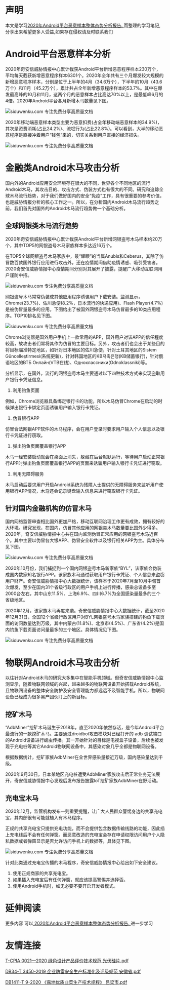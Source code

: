 # 声明 
本文是学习[2020年Android平台恶意样本整体态势分析报告. ](https://siduwenku.com/view/55001?f=new_2023)而整理的学习笔记,分享出来希望更多人受益,如果存在侵权请及时联系我们
# Android平台恶意样本分析  
  
2020年奇安信威胁情报中心累计截获Android平台新增恶意程序样本230万个，平均每天截获新增恶意程序样本6301个。2020年全年共有三个月爆发较大规模的新增恶意程序样本，分别是位于上半年的4月（34.6万个），下半年的10月（43.6万个）和11月（45.2万个），累计共占全年新增恶意程序样本的53.7%。其中在爆发最高峰的10月和11月，这两个月的恶意样本占比高达70%以上，是最低峰6月的4倍。2020年Android平台各月新增木马数量见下图。  
  
![siduwenku.com 专注免费分享高质量文档](http://public.host.github5.com/media/d1a846ea1190433e27bd9222e5acbf3c.png)  
  
2020年移动端恶意样本类型主要为恶意扣费(占全年移动端恶意样本的34.9%)，其次是资费消耗(占比24.2%)、流氓行为(占比22.8%)。可以看到，大半的移动恶意程序是直接冲着用户“钱包”来的，切实关系到用户直接的经济损失。  
  
![siduwenku.com 专注免费分享高质量文档](http://public.host.github5.com/media/26d1152b5f6c48dd10c23a0bd46fd74f.png)  
  
# 金融类Android木马攻击分析  
  
国内外的Android应用安全环境存在很大的不同，世界各个不同地区的流行Android木马，其攻击目的、攻击方式、伪装方式也有很大的不同。研究和追踪全球木马流行趋势，对于我们做好国内的安全“免疫”工作，具有很重要的参考价值，也是威胁情报分析的核心工作之一。所以，在分析国内Android木马流行趋势之前，我们首先对国外的Android木马流行趋势做一个基础分析。  
  
## 全球网银类木马流行趋势  
  
2020年奇安信威胁情报中心累计截获Android平台新增网银盗号木马样本约20万个，其中TOP5的网银盗号木马家族样本多达近16万个。  
  
在TOP5全球网银盗号木马家族中，最“耀眼”的当属Anubis和Ceberus，其除了仿冒数百款国外银行应用进行攻击外，还在疫情期间借助疫情诱惑、吸引受害者。2020奇安信威胁情报中心疫情期间分别对其展开了披露，提醒广大移动互联网用户谨防中招。  
  
![siduwenku.com 专注免费分享高质量文档](http://public.host.github5.com/media/28d489bb1f428c9de53927d00b9cd2bd.png)  
  
网银盗号木马常常伪装成其他应用程序诱骗用户下载安装。监测显示，Chrome(23.7%)、佐川急便(8.2%，日本流行的快递应用)、Flash Player(4.7%)是被伪冒量最多的应用。下图给出了被国外网银盗号木马仿冒最多的10类应用程序。TOP10排名见下图。  
  
![siduwenku.com 专注免费分享高质量文档](http://public.host.github5.com/media/1829c6ea71afe48df36ce886ad9036a7.png)  
  
Chrome浏览器是国外用户手机上一款常用的APP，国外用户对该APP的信任程度较高，故攻击者们常将其作为仿冒的主要目标。另外，攻击者们也会出于某些目的将目标瞄准特定地区，如针对日本地区的佐川急便，针对土耳其地区的Sistem Güncelleştirmesi(系统更新)，针对韩国地区的KB저축은행(KB储蓄银行)，针对俄语地区的ВТБ Онлайн(VTB在线)、Одноклассники(Odnoklassniki)等。  
  
分析显示，在国外，流行的网银盗号木马主要通过以下四种技术方式来实现盗取用户银行卡凭证信息。  
  
1.  利用钓鱼页面  
  
例如，Chrome浏览器具备绑定银行卡的功能，所以木马伪冒Chrome在启动的时候弹出银行卡绑定页面诱骗用户输入银行卡凭证。  
  
1.  伪冒银行APP  
  
仿冒合法网银APP软件的木马程序，会在用户登录时要求用户输入个人信息以及银行卡凭证进行窃取。  
  
1.  弹出钓鱼页面覆盖银行APP  
  
木马一经安装启动就会在桌面上消失，躲藏在后台默默运行，等待用户启动正常银行APP时弹出钓鱼页面覆盖银行APP的页面来诱骗用户输入银行卡凭证进行窃取。  
  
1.  利用无障碍服务  
  
木马启动后要求用户开启Android系统为残障人士提供的无障碍服务来监听用户使用银行APP情况，木马还会记录键盘输入信息来进行窃取银行卡凭证。  
  
## 针对国内金融机构的仿冒木马  
  
国内网络监管审查相比国外更加严格，移动互联网治理工作更有成效，拥有较好的大环境。研究发现，在国内，仿冒其他应用的网银类木马数量要比国外少得多。2020年，奇安信威胁情报中心共在国内监测伪冒正常应用的网银盗号木马近百个。其中主要以伪冒各大银APP、伪冒安全软件以及银行相关APP为主。具体分布见下图。  
  
![siduwenku.com 专注免费分享高质量文档](http://public.host.github5.com/media/cd7a767c6100e1472ad903c6462e6b5b.png)  
  
2020年10月份，我们捕捉到一个国内网银盗号木马新家族“BYL”，该家族会伪装成国内数家知名银行APP。该家族木马通过获取用户银行卡凭证、个人信息来盗窃用户财产。奇安信威胁情报中心大数据统计，该样本于2020年7月至10月中旬首次爆发，至少在国内31个省级行政区的用户手机上进行传播，感染总设备多至2000台左右，其中山东11.5%、上海6.9%、四川6.7%为全国感染量最多的三个省级地区。  
  
2020年12月，该家族木马再度来袭。奇安信威胁情报中心大数据统计，截至2020年12月31日，全国12个省级行政区用户对BYL网银盗号木马家族搭建的钓鱼下载页面的访问数量达到万级，其中内蒙古(11.8%)、北京市(4.5%)、广东省(4.2%)是国内钓鱼下载页面访问量最多的三个地区。具体情况见下图。  
  
![siduwenku.com 专注免费分享高质量文档](http://public.host.github5.com/media/286b8eb921271dbe54e6fcbc587b4723.png)  
  
# 物联网Android木马攻击分析  
  
以往针对Android木马的研究大多集中在智能手机领域。但奇安信威胁情报中心监测显示，随着物联网领域的兴起，越来越多的物联网设备开始搭载Android系统，且物联网设备的整体安全防护及安全管理能力都远远不及智能手机。所以，物联网设备已经成为很多黑产团伙盯上的新目标。  
  
## 挖矿木马  
  
“AdbMiner”挖矿木马诞生于2018年，直至2020年依然存活，是今年Android平台最流行的一款挖矿木马。主要通过droidbot攻击模块对已经打开的 adb 调试端口的Android设备进行蠕虫传播。其一开始针对的目标是电视盒子设备，后续也被发现于充电桩等其它Android物联网设备中，其感染对象几乎全都是物联网设备。  
  
根据数据统计，挖矿家族AdbMiner在全世界感染量接近万级，国内感染量达到千级。  
  
2020年9月30日，日本某地区充电桩遭受AdbMiner家族攻击后正常业务无法展开，奇安信威胁情报中心发现后发布报告披露IoT挖矿家族AdbMiner在野活动。  
  
## 充电宝木马  
  
2020年12月，监管机构发布一则重要提醒，让广大人民群众警惕身边的共享充电宝，其内部很有可能就植入有木马程序。  
  
正规的共享充电宝只提供充电功能，而不会提供包含数据传输线路的功能，因此插上充电线后不会有任何弹窗。而恶意改造的充电宝会存在申请权限访问用户个人隐私数据或者弹窗显示是否允许访问手机上的数据等，具体见下图。  
  
![siduwenku.com 专注免费分享高质量文档](http://public.host.github5.com/media/d48a4133acd833e3ab9d37c367c52d2c.png)  
  
针对此类通过充电宝传播的木马程序，奇安信威胁情报中心给出如下安全建议。  
  
1.  使用正规商家的共享充电宝。  
2.  如果插入充电宝后有任何弹窗，就应该提高警惕并选择否。  
3.  使用Android手机时，如无必要不要开启开发者模式。  
  

# 延伸阅读 
 更多内容 可以[ 2020年Android平台恶意样本整体态势分析报告. ](https://siduwenku.com/view/55001?f=2023)进一步学习

# 友情连接
[T-CPIA 0021—2020 绿色设计产品评价技术规范 光伏硅片.pdf](http://github5.com/view/71632?f=new)

[DB34-T 3450-2019 企业防雷安全生产标准化及评级规范 安徽省.pdf](http://github5.com/view/32898?f=new)

[DB1411-T 9-2020 《露地优质韭菜生产技术规程》 吕梁市.pdf](http://github5.com/view/29352?f=new)
